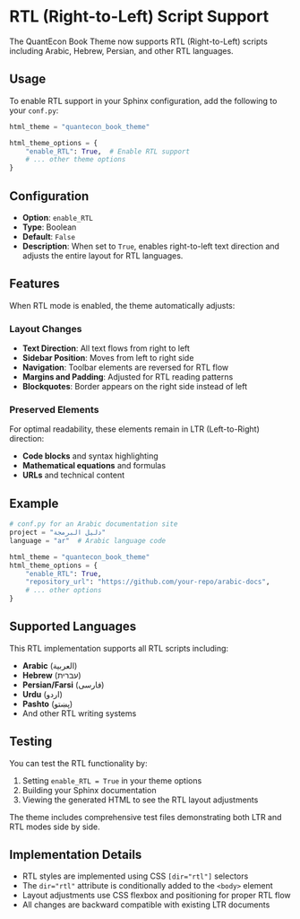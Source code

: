 # RTL (Right-to-Left) Script Support

The QuantEcon Book Theme now supports RTL (Right-to-Left) scripts including Arabic, Hebrew, Persian, and other RTL languages.

## Usage

To enable RTL support in your Sphinx configuration, add the following to your `conf.py`:

```python
html_theme = "quantecon_book_theme"

html_theme_options = {
    "enable_RTL": True,  # Enable RTL support
    # ... other theme options
}
```

## Configuration

- **Option**: `enable_RTL`
- **Type**: Boolean
- **Default**: `False`
- **Description**: When set to `True`, enables right-to-left text direction and adjusts the entire layout for RTL languages.

## Features

When RTL mode is enabled, the theme automatically adjusts:

### Layout Changes
- **Text Direction**: All text flows from right to left
- **Sidebar Position**: Moves from left to right side
- **Navigation**: Toolbar elements are reversed for RTL flow
- **Margins and Padding**: Adjusted for RTL reading patterns
- **Blockquotes**: Border appears on the right side instead of left

### Preserved Elements
For optimal readability, these elements remain in LTR (Left-to-Right) direction:
- **Code blocks** and syntax highlighting
- **Mathematical equations** and formulas
- **URLs** and technical content

## Example

```python
# conf.py for an Arabic documentation site
project = "دليل البرمجة"
language = "ar"  # Arabic language code

html_theme = "quantecon_book_theme"
html_theme_options = {
    "enable_RTL": True,
    "repository_url": "https://github.com/your-repo/arabic-docs",
    # ... other options
}
```

## Supported Languages

This RTL implementation supports all RTL scripts including:
- **Arabic** (العربية)
- **Hebrew** (עברית)
- **Persian/Farsi** (فارسی)
- **Urdu** (اردو)
- **Pashto** (پښتو)
- And other RTL writing systems

## Testing

You can test the RTL functionality by:

1. Setting `enable_RTL = True` in your theme options
2. Building your Sphinx documentation
3. Viewing the generated HTML to see the RTL layout adjustments

The theme includes comprehensive test files demonstrating both LTR and RTL modes side by side.

## Implementation Details

- RTL styles are implemented using CSS `[dir="rtl"]` selectors
- The `dir="rtl"` attribute is conditionally added to the `<body>` element
- Layout adjustments use CSS flexbox and positioning for proper RTL flow
- All changes are backward compatible with existing LTR documents
